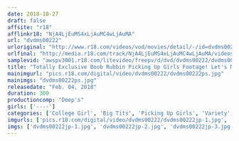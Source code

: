 ```yaml
---
date: 2018-10-27
draft: false
affsite: "r18"
afflinkr18: "NjA4LjEuMS4xLjAuMC4wLjAuMA"
url: "dvdms00222"
urloriginal: "http://www.r18.com/videos/vod/movies/detail/-/id=dvdms00222"
urlfinal: "http://media.r18.com/track/NjA4LjEuMS4xLjAuMC4wLjAuMA/videos/vod/movies/detail/-/id=dvdms00222"
samplevid: "awspv3001.r18.com/litevideo/freepv/d/dvd/dvdms00222/dvdms00222_dmb_w.mp4"
title: "Totally Exclusive Boob Rubbin Picking Up Girls Footage! Let's Make Japan Great Again Through The Power Of Titties! 104 Bashful Amateur Girls In Different Shapes, Sizes And Colors Of Titties For Groping! Touching! Grabbing! We Negotiated With Girls On The Street For Some Quick Grabbing! Vol.05 'Right Here, Right Now!? But We Just Met, This Is So Embarrassing...'"
mainimgurl: "pics.r18.com/digital/video/dvdms00222/dvdms00222ps.jpg"
mainimgs: "dvdms00222ps.jpg"
releasedate: "Feb. 04, 2018"
duration: 300
productioncomp: "Deep's"
girls: ['----']
categories: ['College Girl', 'Big Tits', 'Picking Up Girls', 'Variety', 'Amateur', 'Hi-Def']
imgurls: ['pics.r18.com/digital/video/dvdms00222/dvdms00222jp-1.jpg', 'pics.r18.com/digital/video/dvdms00222/dvdms00222jp-2.jpg', 'pics.r18.com/digital/video/dvdms00222/dvdms00222jp-3.jpg', 'pics.r18.com/digital/video/dvdms00222/dvdms00222jp-4.jpg', 'pics.r18.com/digital/video/dvdms00222/dvdms00222jp-5.jpg', 'pics.r18.com/digital/video/dvdms00222/dvdms00222jp-6.jpg', 'pics.r18.com/digital/video/dvdms00222/dvdms00222jp-7.jpg', 'pics.r18.com/digital/video/dvdms00222/dvdms00222jp-8.jpg', 'pics.r18.com/digital/video/dvdms00222/dvdms00222jp-9.jpg', 'pics.r18.com/digital/video/dvdms00222/dvdms00222jp-10.jpg', 'pics.r18.com/digital/video/dvdms00222/dvdms00222jp-11.jpg', 'pics.r18.com/digital/video/dvdms00222/dvdms00222jp-12.jpg', 'pics.r18.com/digital/video/dvdms00222/dvdms00222jp-13.jpg', 'pics.r18.com/digital/video/dvdms00222/dvdms00222jp-14.jpg', 'pics.r18.com/digital/video/dvdms00222/dvdms00222jp-15.jpg', 'pics.r18.com/digital/video/dvdms00222/dvdms00222jp-16.jpg', 'pics.r18.com/digital/video/dvdms00222/dvdms00222jp-17.jpg', 'pics.r18.com/digital/video/dvdms00222/dvdms00222jp-18.jpg', 'pics.r18.com/digital/video/dvdms00222/dvdms00222jp-19.jpg', 'pics.r18.com/digital/video/dvdms00222/dvdms00222jp-20.jpg']
imgs: ['dvdms00222jp-1.jpg', 'dvdms00222jp-2.jpg', 'dvdms00222jp-3.jpg', 'dvdms00222jp-4.jpg', 'dvdms00222jp-5.jpg', 'dvdms00222jp-6.jpg', 'dvdms00222jp-7.jpg', 'dvdms00222jp-8.jpg', 'dvdms00222jp-9.jpg', 'dvdms00222jp-10.jpg', 'dvdms00222jp-11.jpg', 'dvdms00222jp-12.jpg', 'dvdms00222jp-13.jpg', 'dvdms00222jp-14.jpg', 'dvdms00222jp-15.jpg', 'dvdms00222jp-16.jpg', 'dvdms00222jp-17.jpg', 'dvdms00222jp-18.jpg', 'dvdms00222jp-19.jpg', 'dvdms00222jp-20.jpg']
---
```

